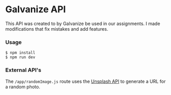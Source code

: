 # Galvanize API

This API was created to by Galvanize be used in our assignments. I made modifications that fix mistakes and add features.

### Usage

```
$ npm install
$ npm run dev
```

### External API's

The `/app/randomImage.js` route uses the [Unsplash API](https://unsplash.com/developers) to generate a URL for a random photo.
